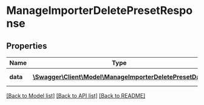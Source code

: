 # ManageImporterDeletePresetResponse

## Properties
Name | Type | Description | Notes
------------ | ------------- | ------------- | -------------
**data** | [**\Swagger\Client\Model\ManageImporterDeletePresetData**](ManageImporterDeletePresetData.md) | Response object | 

[[Back to Model list]](../README.md#documentation-for-models) [[Back to API list]](../README.md#documentation-for-api-endpoints) [[Back to README]](../README.md)


